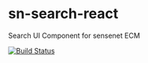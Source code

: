 # sn-search-react
Search UI Component for sensenet ECM

[![Build Status](https://travis-ci.org/SenseNet/sn-search-react.svg?branch=master)](https://travis-ci.org/SenseNet/sn-search-react)
